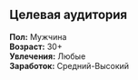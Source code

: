 ## Целевая аудитория

**Пол:** Мужчина  
**Возраст:** 30+  
**Увлечения:** Любые  
**Заработок:** Средний-Высокий
